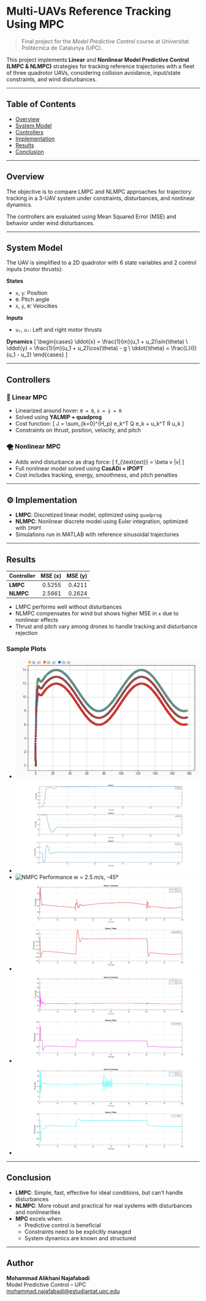 # Multi-UAVs Reference Tracking Using MPC

> Final project for the *Model Predictive Control* course at Universitat Politècnica de Catalunya (UPC).

This project implements **Linear** and **Nonlinear Model Predictive Control (LMPC & NLMPC)** strategies for tracking reference trajectories with a fleet of three quadrotor UAVs, considering collision avoidance, input/state constraints, and wind disturbances.

---

##  Table of Contents

- [Overview](#overview)
- [System Model](#system-model)
- [Controllers](#controllers)
- [Implementation](#implementation)
- [Results](#results)
- [Conclusion](#conclusion)

---

## Overview

The objective is to compare LMPC and NLMPC approaches for trajectory tracking in a 3-UAV system under constraints, disturbances, and nonlinear dynamics. 

The controllers are evaluated using Mean Squared Error (MSE) and behavior under wind disturbances.

---

## System Model

The UAV is simplified to a 2D quadrotor with 6 state variables and 2 control inputs (motor thrusts):

**States**
- `x`, `y`: Position
- `θ`: Pitch angle
- `ẋ`, `ẏ`, `θ̇`: Velocities

**Inputs**
- `u₁`, `u₂`: Left and right motor thrusts

**Dynamics**
\[
\begin{cases}
\ddot{x} = \frac{1}{m}(u_1 + u_2)\sin(\theta) \\
\ddot{y} = \frac{1}{m}(u_1 + u_2)\cos(\theta) - g \\
\ddot{\theta} = \frac{L}{I}(u_1 - u_2)
\end{cases}
\]

---

## Controllers

### 📏 Linear MPC

- Linearized around hover: `θ = 0`, `ẋ = ẏ = 0`
- Solved using **YALMIP + quadprog**
- Cost function:
  \[
  J = \sum_{k=0}^{H_p} e_k^T Q e_k + u_k^T R u_k
  \]
- Constraints on thrust, position, velocity, and pitch

### 🌪 Nonlinear MPC

- Adds wind disturbance as drag force:
  \[
  f_{\text{ext}} = \beta v |v|
  \]
- Full nonlinear model solved using **CasADi + IPOPT**
- Cost includes tracking, energy, smoothness, and pitch penalties

---

## ⚙️ Implementation

- **LMPC**: Discretized linear model, optimized using `quadprog`
- **NLMPC**: Nonlinear discrete model using Euler integration, optimized with `IPOPT`
- Simulations run in MATLAB with reference sinusoidal trajectories

---

##  Results

| Controller | MSE (x) | MSE (y) |
|------------|--------:|--------:|
| **LMPC**   | 0.5255  | 0.4211  |
| **NLMPC**  | 2.5661  | 0.2624  |

- LMPC performs well without disturbances
- NLMPC compensates for wind but shows higher MSE in `x` due to nonlinear effects
- Thrust and pitch vary among drones to handle tracking and disturbance rejection

### Sample Plots

- ![LMPC Performance Q = 1,R = 1,Hp = 20](./NMPC/img/p2.png)
- ![LMPC Controls](./NMPC/img/l1.jpg)
- ![NMPC Performance w = 2.5 m/s, -45º](./NMPC/img/uu.png)
- ![NLMPC Drone 1](./NMPC/img/u3.jpg)
- ![NLMPC Drone 2](./NMPC/img/u4.jpg)
- ![NLMPC Drone 3](./NMPC/img/u5.jpg)

---

## Conclusion

- **LMPC**: Simple, fast, effective for ideal conditions, but can't handle disturbances
- **NLMPC**: More robust and practical for real systems with disturbances and nonlinearities
- **MPC** excels when:
  - Predictive control is beneficial
  - Constraints need to be explicitly managed
  - System dynamics are known and structured

---

## Author

**Mohammad Alikhani Najafabadi**  
Model Predictive Control – UPC  
mohammad.najafabadi@estudiantat.upc.edu



